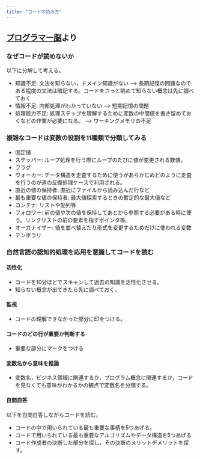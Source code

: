 ```yaml
---
title: "コードの読み方"
---
```


## [プログラマー脳](https://www.shuwasystem.co.jp/book/9784798068534.html)より

### なぜコードが読めないか

以下に分解して考える。

- 知識不足: 文法を知らない，ドメイン知識がない --> 長期記憶の問題なのである程度の文法は暗記する。コードをさっと眺めて知らない概念は先に調べておく
- 情報不足: 内部処理がわかっていない --> 短期記憶の問題
- 処理能力不足: 処理ステップを理解するために変数の中間値を書き留めておくなどの作業が必要になる。 --> ワーキングメモリの不足

### 複雑なコードは変数の役割を11種類で分類してみる

- 固定値
- ステッパー: ループ処理を行う際にループのたびに値が変更される数値。
- フラグ
- ウォーカー: データ構造を走査するために使うがあらかじめどのように走査を行うのが道の反復処理ケースで利用される。
- 直近の値の保持者: 直近にファイルから読み込んだ行など
- 最も重要な値の保持者: 最大値探索するときの暫定的な最大値など
- コンテナ: リストや配列等
- フォロワー: 前の値や次の値を保持してあとから参照する必要がある時に使う。リンクリストの前の要素を指すポインタ等。
- オーガナイザー: 値を並べ替えたり形式を変更するためだけに使われる変数
- テンポラリ

### 自然言語の認知的処理を応用を意識してコードを読む

#### 活性化

- コードを10分ほどでスキャンして過去の知識を活性化させる。
- 知らない概念が出てきたら先に調べておく。

#### 監視

- コードの理解できなかった部分に印をつける。

#### コードのどの行が重要か判断する

- 重要な部分にマークをつける

#### 変数名から意味を推論

- 変数名，ビジネス領域に関連するか，プログラム概念に関連するか，コードを見なくても意味がわかるかの観点で変数名を分類する。

#### 自問自答

以下を自問自答しながらコードを読む。

- コードの中で用いられている最も重要な事柄を5つあげる。
- コードで用いられている最も重要なアルゴリズムやデータ構造を5つあげる
- コード作成者の決断した部分を探し，その決断のメリットデメリットを探す。

